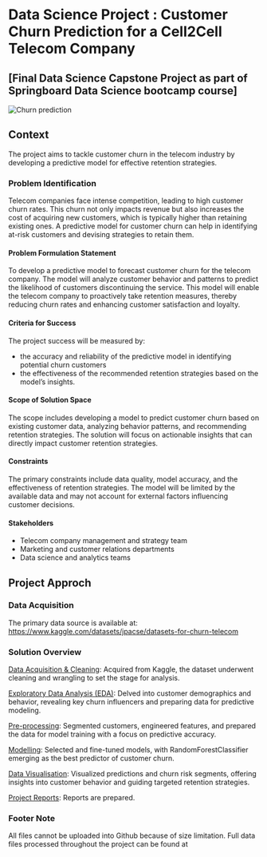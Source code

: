 # Data Science Project : Customer Churn Prediction for a Cell2Cell Telecom Company

## [Final Data Science Capstone Project as part of Springboard Data Science bootcamp course]
![Churn prediction](https://github.com/thikyi/Telecom-Customer-Churn/blob/main/banner.showcase.png)

## Context
The project aims to tackle customer churn in the telecom industry by developing a predictive model for effective retention strategies.

### Problem Identification
Telecom companies face intense competition, leading to high customer churn rates. This churn not only impacts revenue but also increases the cost of acquiring new customers, which is typically higher than retaining existing ones. A predictive model for customer churn can help in identifying at-risk customers and devising strategies to retain them.

####  Problem Formulation Statement
To develop a predictive model to forecast customer churn for the telecom company. The model will analyze customer behavior and patterns to predict the likelihood of customers discontinuing the service. This model will enable the telecom company to proactively take retention measures, thereby reducing churn rates and enhancing customer satisfaction and loyalty.

####  Criteria for Success
The project success will be measured by:
- the accuracy and reliability of the predictive model in identifying potential churn customers
- the effectiveness of the recommended retention strategies based on the model’s insights.
####  Scope of Solution Space
The scope includes developing a model to predict customer churn based on existing customer data, analyzing behavior patterns, and recommending retention strategies. The solution will focus on actionable insights that can directly impact customer retention strategies.
####  Constraints
The primary constraints include data quality, model accuracy, and the effectiveness of retention strategies. The model will be limited by the available data and may not account for external factors influencing customer decisions.

####  Stakeholders
- Telecom company management and strategy team
- Marketing and customer relations departments
- Data science and analytics teams

## Project Approch

### Data Acquisition
The primary data source is available at: https://www.kaggle.com/datasets/jpacse/datasets-for-churn-telecom

### Solution Overview
[Data Acquisition & Cleaning](https://github.com/thikyi/Telecom-Customer-Churn/blob/main/notebooks/Step1_DataWrangling.ipynb): Acquired from Kaggle, the dataset underwent cleaning and wrangling to set the stage for analysis.

[Exploratory Data Analysis (EDA)](https://github.com/thikyi/Telecom-Customer-Churn/blob/main/notebooks/Step2_EDA.ipynb): Delved into customer demographics and behavior, revealing key churn influencers and preparing data for predictive modeling.

[Pre-processing](https://github.com/thikyi/Telecom-Customer-Churn/blob/main/notebooks/Step3_Preprocessing.ipynb): Segmented customers, engineered features, and prepared the data for model training with a focus on predictive accuracy.

[Modelling](https://github.com/thikyi/Telecom-Customer-Churn/blob/main/notebooks/Step4_Modeling.ipynb): Selected and fine-tuned models, with RandomForestClassifier emerging as the best predictor of customer churn.

[Data Visualisation](https://public.tableau.com/app/profile/thant.thiri.kyi/viz/TelecomChurn_17094319695010/Story1): Visualized predictions and churn risk segments, offering insights into customer behavior and guiding targeted retention strategies.

[Project Reports](https://github.com/thikyi/Telecom-Customer-Churn/tree/main/reports): Reports are prepared.

### Footer Note
All files cannot be uploaded into Github because of size limitation. Full data files processed throughout the project can be found at 
